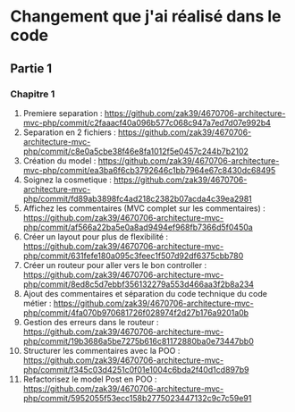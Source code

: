 # Changement que j'ai réalisé dans le code

## Partie 1

### Chapitre 1

1. Premiere separation : https://github.com/zak39/4670706-architecture-mvc-php/commit/c2faaacf40a096b577c068c947a7ed7d07e992b4
2. Separation en 2 fichiers  : https://github.com/zak39/4670706-architecture-mvc-php/commit/c8e0a5cbe38f46e8fa1012f5e0457c244b7b2102
3. Création du model : https://github.com/zak39/4670706-architecture-mvc-php/commit/ea3ba6f6cb3792646c1bb7964e67c8430dc68495
4. Soignez la cosmetique : https://github.com/zak39/4670706-architecture-mvc-php/commit/fd89ab3898fc4ad218c2382b07acda4c39ea2981
5. Affichez les commentaires (MVC complet sur les commentaires) : https://github.com/zak39/4670706-architecture-mvc-php/commit/af566a22ba5e0a8ad9494ef968fb7366d5f0450a
6. Créer un layout pour plus de flexibilité : https://github.com/zak39/4670706-architecture-mvc-php/commit/631fefe180a095c3feec1f507d92df6375cbb780
7. Créer un routeur pour aller vers le bon controller : https://github.com/zak39/4670706-architecture-mvc-php/commit/8ed8c5d7ebbf356132279a553d466aa3f2b8a234
8. Ajout des commentaires et séparation du code technique du code métier : https://github.com/zak39/4670706-architecture-mvc-php/commit/4fa070b970681726f028974f2d27b176a9201a0b
9. Gestion des erreurs dans le routeur : https://github.com/zak39/4670706-architecture-mvc-php/commit/19b3686a5be7275b616c81172880ba0e73447bb0
10. Structurer les commentaires avec la POO : https://github.com/zak39/4670706-architecture-mvc-php/commit/f345c03d4251c0f01e1004c6bda2f40d1cd897b9
11. Refactorisez le model Post en POO : https://github.com/zak39/4670706-architecture-mvc-php/commit/5952055f53ecc158b2775023447132c9c7c59e91
